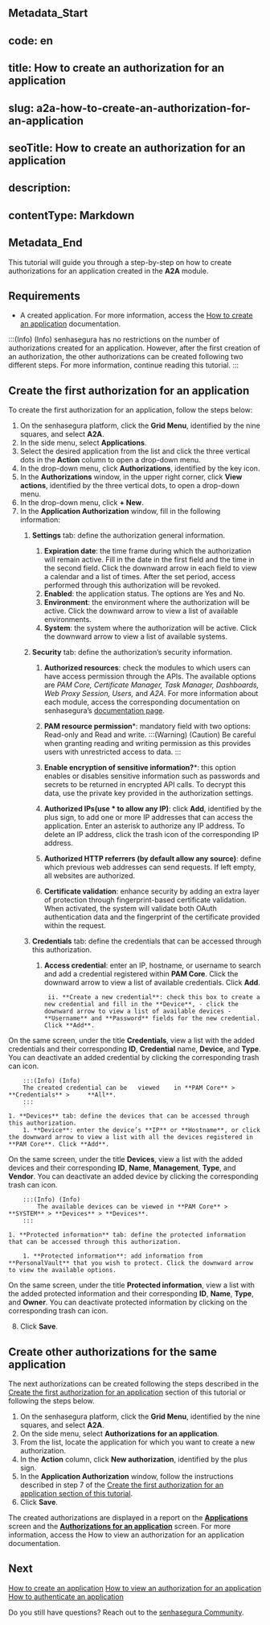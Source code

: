 ## Metadata_Start 
## code: en
## title: How to create an authorization for an application 
## slug: a2a-how-to-create-an-authorization-for-an-application 
## seoTitle: How to create an authorization for an application 
## description:  
## contentType: Markdown 
## Metadata_End
This tutorial will guide you through a step-by-step on how to create authorizations for an application created in the **A2A** module.


## Requirements

* A created application. For more information, access the [How to create an application](/v3-32/docs/a2a-how-to-create-an-application) documentation.

:::(Info) (Info)
senhasegura has no restrictions on the number of authorizations created for an application. However, after the first creation of an authorization, the other authorizations can be created following two different steps. For more information, continue reading this tutorial.
:::

## Create the first authorization for an application

To create the first authorization for an application, follow the steps below:

1. On the senhasegura platform, click the **Grid Menu**, identified by the nine squares, and select **A2A**.
2. In the side menu, select **Applications**.
3. Select the desired application from the list and click the three vertical dots in the **Action** column to open a drop-down menu.
4. In the drop-down menu, click **Authorizations**, identified by the key icon.
5. In the **Authorizations** window, in the upper right corner, click **View actions**, identified by the three vertical dots, to open a drop-down menu.
6. In the drop-down menu, click **+ New**.
7. In the **Application Authorization** window, fill in the following information:
    1. **Settings** tab: define the authorization general information.
        1. **Expiration date**: the time frame during which the authorization will remain active. Fill in the date in the first field and the time in the second field. Click the downward arrow in each field to view a calendar and a list of times. After the set period, access performed through this authorization will be revoked.
        2. **Enabled**: the application status. The options are Yes and No.
        3. **Environment**: the environment where the authorization will be active. Click the downward arrow to view a list of available environments.
        4. **System**: the system where the authorization will be active. Click the downward arrow to view a list of available systems.
    2. **Security** tab: define the authorization’s security information.
        1. **Authorized resources**: check the modules to which users can have access permission through the APIs. The available options are *PAM Core, Certificate Manager, Task Manager, Dashboards, Web Proxy Session, Users,* and *A2A*. For more information about each module, access the corresponding documentation on senhasegura’s [documentation page](https://docs.senhasegura.io/v3-30/docs). 
        
        3. **PAM resource permission***: mandatory field with two options: Read-only and Read and write.
             :::(Warning) (Caution)
            Be careful when granting reading and writing permission as this provides users with unrestricted access         to data.
            :::

        1.  **Enable encryption of sensitive information?***: this option enables or disables sensitive information such as passwords and secrets to be returned in encrypted API calls. To decrypt this data, use the private key provided in the authorization settings.
        2.  **Authorized IPs(use * to allow any IP)**: click **Add**, identified by the plus sign, to add one or more IP addresses that can access the application. Enter an asterisk to authorize any IP address. 
To delete an IP address, click the trash icon of the corresponding IP address.

        1. **Authorized HTTP referrers (by default allow any source)**: define which previous web addresses can send requests. If left empty, all websites are authorized. 
        2. **Certificate validation**: enhance security by adding an extra layer of protection through fingerprint-based certificate validation. When activated, the system will validate both OAuth authentication data and the fingerprint of the certificate provided within the request.

    1. **Credentials** tab: define the credentials that can be accessed through this authorization.

        1. **Access credential**: enter an IP, hostname, or username to search and add a credential registered within **PAM Core**. Click the downward arrow to view a list of available credentials. Click **Add**.

                ii. **Create a new credential**: check this box to create a new credential and fill in the **Device**, - click the downward arrow to view a list of available devices - **Username** and **Password** fields for the new credential. Click **Add**.
On the same screen, under the title **Credentials**, view a list with the added credentials and their corresponding **ID**, **Credential** name, **Device**, and **Type**.
You can deactivate an added credential by clicking the corresponding trash can icon.
    
        :::(Info) (Info)
        The created credential can be   viewed    in **PAM Core** > **Credentials** >     **All**.
        :::

    1. **Devices** tab: define the devices that can be accessed through this authorization.
        1. **Device**: enter the device’s **IP** or **Hostname**, or click the downward arrow to view a list with all the devices registered in **PAM Core**. Click **Add**.
 On the same screen, under the title **Devices**, view a list with the added devices and their corresponding **ID**, **Name**, **Management**, **Type**, and **Vendor**.
You can deactivate an added device by clicking the corresponding trash can icon.


        :::(Info) (Info)
            The available devices can be viewed in **PAM Core** > **SYSTEM** > **Devices** > **Devices**.
        :::

    1. **Protected information** tab: define the protected information that can be accessed through this authorization.

        1. **Protected information**: add information from **PersonalVault** that you wish to protect. Click the downward arrow to view the available options.
On the same screen, under the title **Protected information**, view a list with the added protected information and their corresponding **ID**, **Name**, **Type**, and **Owner**.
You can deactivate protected information by clicking on the corresponding trash can icon.

8. Click **Save**.
              
              
## Create other authorizations for the same application

The next authorizations can be created following the steps described in the [Create the first authorization for an application](/v3-32/docs/a2a-how-to-create-an-authorization-for-an-application#create-the-first-authorization-for-an-application) section of this tutorial or following the steps below.

1. On the senhasegura platform, click the **Grid Menu**, identified by the nine squares, and select **A2A**.
2. On the side menu, select **Authorizations for an application**.
3. From the list, locate the application for which you want to create a new authorization.
4. In the **Action** column, click **New authorization**, identified by the plus sign. 
5. In the **Application Authorization** window, follow the instructions described in step 7 of the [Create the first authorization for an application section of this tutorial](/v3-32/docs/a2a-how-to-create-an-authorization-for-an-application#create-the-first-authorization-for-an-application).
6. Click **Save**.

The created authorizations are displayed in a report on the **[Applications](/v3-32/docs/a2a-applications)** screen and the **[Authorizations for an application](/v3-32/docs/a2a-authorizations-for-an-application)** screen. For more information, access the How to view an authorization for an application documentation.

## Next 

[How to create an application](/v3-32/docs/a2a-how-to-create-an-application)
[How to view an authorization for an application](/v3-32/docs/a2a-how-to-view-an-authorization-for-an-application)
[How to authenticate an application](/v3-32/docs/a2a-how-to-authenticate-an-application)

Do you still have questions? Reach out to the [senhasegura Community](https://community.senhasegura.io/).


              
                                                                           
     
        


        











